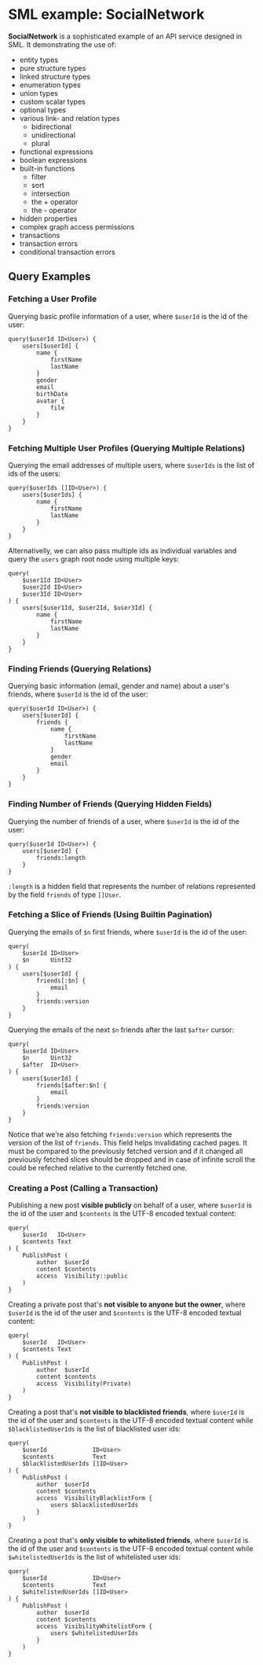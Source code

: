 # SML example: SocialNetwork

**SocialNetwork** is a sophisticated example of an API service designed in SML. It demonstrating the use of:

- entity types
- pure structure types
- linked structure types
- enumeration types
- union types
- custom scalar types
- optional types
- various link- and relation types
  - bidirectional
  - unidirectional
  - plural
- functional expressions
- boolean expressions
- built-in functions
  - filter
  - sort
  - intersection
  - the + operator
  - the - operator
- hidden properties
- complex graph access permissions
- transactions
- transaction errors
- conditional transaction errors

## Query Examples
### Fetching a User Profile
Querying basic profile information of a user, where `$userId` is the id of the user:
```
query($userId ID<User>) {
	users[$userId] {
		name {
			firstName
			lastName
		}
		gender
		email
		birthDate
		avatar {
			file
		}
	}
}
```

### Fetching Multiple User Profiles (Querying Multiple Relations)
Querying the email addresses of multiple users, where `$userIds` is the list of ids of the users:
```
query($userIds []ID<User>) {
	users[$userIds] {
		name {
			firstName
			lastName
		}
	}
}
```

Alternativelly, we can also pass multiple ids as individual variables and query the `users` graph root node using multiple keys:
```
query(
	$user1Id ID<User>
	$user2Id ID<User>
	$user3Id ID<User>
) {
	users[$user1Id, $user2Id, $user3Id] {
		name {
			firstName
			lastName
		}
	}
}
```

### Finding Friends (Querying Relations)
Querying basic information (email, gender and name) about a user's friends, where `$userId` is the id of the user:
```
query($userId ID<User>) {
	users[$userId] {
		friends {
			name {
				firstName
				lastName
			}
			gender
			email
		}
	}
}
```

### Finding Number of Friends (Querying Hidden Fields)
Querying the number of friends of a user, where `$userId` is the id of the user:
```
query($userId ID<User>) {
	users[$userId] {
		friends:length
	}
}
```
`:length` is a hidden field that represents the number of relations represented by the field `friends` of type `[]User`.

### Fetching a Slice of Friends (Using Builtin Pagination)
Querying the emails of `$n` first friends, where `$userId` is the id of the user:
```
query(
	$userId ID<User>
	$n      Uint32
) {
	users[$userId] {
		friends[:$n] {
			email
		}
		friends:version
	}
}
```

Querying the emails of the next `$n` friends after the last `$after` cursor:
```
query(
	$userId ID<User>
	$n      Uint32
	$after  ID<User>
) {
	users[$userId] {
		friends[$after:$n] {
			email
		}
		friends:version
	}
}
```

Notice that we're also fetching `friends:version` which represents the version of the list of `friends`. This field helps invalidating cached pages. It must be compared to the previously fetched version and if it changed all previously fetched slices should be dropped and in case of infinite scroll the could be refeched relative to the currently fetched one.

### Creating a Post (Calling a Transaction)
Publishing a new post **visible publicly** on behalf of a user, where `$userId` is the id of the user and `$contents` is the UTF-8 encoded textual content:
```
query(
	$userId   ID<User>
	$contents Text
) {
	PublishPost (
		author  $userId
		content $contents
		access 	Visibility::public
	)
}
```

Creating a private post that's **not visible to anyone but the owner**, where `$userId` is the id of the user and `$contents` is the UTF-8 encoded textual content:
```
query(
	$userId   ID<User>
	$contents Text
) {
	PublishPost (
		author  $userId
		content $contents
		access 	Visibility(Private)
	)
}
```

Creating a post that's **not visible to blacklisted friends**, where `$userId` is the id of the user and `$contents` is the UTF-8 encoded textual content while `$blacklistedUserIds` is the list of blacklisted user ids:
```
query(
	$userId             ID<User>
	$contents           Text
	$blacklistedUserIds []ID<User>
) {
	PublishPost (
		author  $userId
		content $contents
		access 	VisibilityBlacklistForm {
			users $blacklistedUserIds
		}
	)
}
```

Creating a post that's **only visible to whitelisted friends**, where `$userId` is the id of the user and `$contents` is the UTF-8 encoded textual content while `$whitelistedUserIds` is the list of whitelisted user ids:
```
query(
	$userId             ID<User>
	$contents           Text
	$whitelistedUserIds []ID<User>
) {
	PublishPost (
		author  $userId
		content $contents
		access 	VisibilityWhitelistForm {
			users $whitelistedUserIds
		}
	)
}
```
